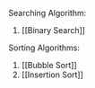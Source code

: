 Searching Algorithm:
1. [[Binary Search]]

Sorting Algorithms:
1. [[Bubble Sort]]
2. [[Insertion Sort]]